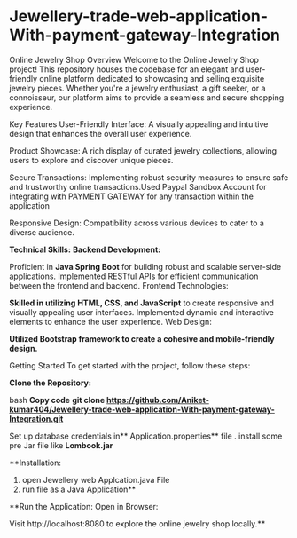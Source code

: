 # Jewellery-trade-web-application-With-payment-gateway-Integration 

Online Jewelry Shop
Overview
Welcome to the Online Jewelry Shop project! This repository houses the codebase for an elegant and user-friendly online platform dedicated to showcasing and selling exquisite jewelry pieces. Whether you're a jewelry enthusiast, a gift seeker, or a connoisseur, our platform aims to provide a seamless and secure shopping experience.

Key Features
User-Friendly Interface: A visually appealing and intuitive design that enhances the overall user experience.

Product Showcase: A rich display of curated jewelry collections, allowing users to explore and discover unique pieces.

Secure Transactions: Implementing robust security measures to ensure safe and trustworthy online transactions.Used Paypal Sandbox Account for integrating with PAYMENT GATEWAY for any transaction within the application

Responsive Design: Compatibility across various devices to cater to a diverse audience.


**Technical Skills:**
**Backend Development:**

Proficient in **Java Spring Boot** for building robust and scalable server-side applications.
Implemented RESTful APIs for efficient communication between the frontend and backend.
Frontend Technologies:

**Skilled in utilizing HTML, CSS, and JavaScript** to create responsive and visually appealing user interfaces.
Implemented dynamic and interactive elements to enhance the user experience.
Web Design:

**Utilized Bootstrap framework to create a cohesive and mobile-friendly design.**

Getting Started
To get started with the project, follow these steps:

**Clone the Repository:**

bash
**Copy code**
**git clone https://github.com/Aniket-kumar404/Jewellery-trade-web-application-With-payment-gateway-Integration.git**

Set up database credentials in** Application.properties** file .
install some pre Jar file like
**Lombook.jar**

**Installation:
1) open Jewellery web Applcation.java File
2) run file as a Java Application**

**Run the Application:
Open in Browser:

Visit http://localhost:8080 to explore the online jewelry shop locally.**
